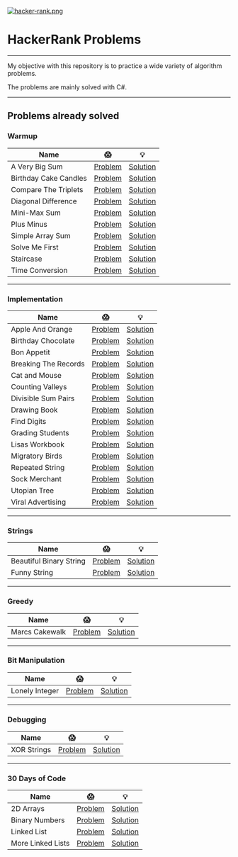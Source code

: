 [![hacker-rank.png](https://i.postimg.cc/NjNWZDDw/hacker-rank.png)](https://postimg.cc/876K6hxy)

# HackerRank Problems

---

My objective with this repository is to practice a wide variety of algorithm problems.

The problems are mainly solved with C#.

---

## Problems already solved

### Warmup

| Name | :scream: | :bulb: |
| --- | --- | --- |
| A Very Big Sum      | [Problem](https://www.hackerrank.com/challenges/a-very-big-sum)   |  [Solution](https://github.com/lealsdev/HackerRankProblems/tree/master/AVeryBigSum) |
| Birthday Cake Candles | [Problem](https://www.hackerrank.com/challenges/birthday-cake-candles) | [Solution](https://github.com/lealsdev/HackerRankProblems/tree/master/BirthdayCakeCandles) |
| Compare The Triplets | [Problem](https://www.hackerrank.com/challenges/compare-the-triplets) | [Solution](https://github.com/lealsdev/HackerRankProblems/tree/master/CompareTheTriplets) |
| Diagonal Difference | [Problem](https://www.hackerrank.com/challenges/diagonal-difference) | [Solution](https://github.com/lealsdev/HackerRankProblems/tree/master/DiagonalDifference) |
| Mini-Max Sum | [Problem](https://www.hackerrank.com/challenges/mini-max-sum) | [Solution](https://github.com/lealsdev/HackerRankProblems/tree/master/MiniMaxSum) |
| Plus Minus | [Problem](https://www.hackerrank.com/challenges/plus-minus/problem) | [Solution](https://github.com/lealsdev/HackerRankProblems/tree/master/PlusMinus) |
| Simple Array Sum | [Problem](https://www.hackerrank.com/challenges/simple-array-sum) | [Solution](https://github.com/lealsdev/HackerRankProblems/tree/master/SimpleArraySum) |
| Solve Me First | [Problem](https://www.hackerrank.com/challenges/solve-me-first/problem) | [Solution](https://github.com/lealsdev/HackerRankProblems/tree/master/SolveMeFirst) |
| Staircase | [Problem](https://www.hackerrank.com/challenges/staircase/problem) | [Solution](https://github.com/lealsdev/HackerRankProblems/tree/master/Staircase) |
| Time Conversion | [Problem](https://www.hackerrank.com/challenges/time-conversion/problem) | [Solution](https://github.com/lealsdev/HackerRankProblems/tree/master/TimeConversion) |

---

### Implementation

| Name | :scream: | :bulb: |
| --- | --- | --- |
|Apple And Orange | [Problem](https://www.hackerrank.com/challenges/apple-and-orange) |  [Solution](https://github.com/lealsdev/HackerRankProblems/tree/master/AppleAndOrange) |
| Birthday Chocolate | [Problem](https://www.hackerrank.com/challenges/the-birthday-bar) | [Solution](https://github.com/lealsdev/HackerRankProblems/tree/master/BirthdayChocolate) |
| Bon Appetit | [Problem](https://www.hackerrank.com/challenges/bon-appetit) | [Solution](https://github.com/lealsdev/HackerRankProblems/tree/master/BonAppetit) |
| Breaking The Records | [Problem](https://www.hackerrank.com/challenges/breaking-best-and-worst-records) | [Solution](https://github.com/lealsdev/HackerRankProblems/tree/master/BreakingTheRecords) |
| Cat and Mouse | [Problem](https://www.hackerrank.com/challenges/cats-and-a-mouse) | [Solution](https://github.com/lealsdev/HackerRankProblems/tree/master/Cat%20and%20Mouse) |
| Counting Valleys | [Problem](https://www.hackerrank.com/challenges/counting-valleys) | [Solution](https://github.com/lealsdev/HackerRankProblems/tree/master/CountingValleys) |
| Divisible Sum Pairs | [Problem](https://www.hackerrank.com/challenges/divisible-sum-pairs) | [Solution](https://github.com/lealsdev/HackerRankProblems/tree/master/DivisibleSumPairs) |
| Drawing Book | [Problem](https://www.hackerrank.com/challenges/drawing-book) | [Solution](https://github.com/lealsdev/HackerRankProblems/tree/master/DrawingBook) |
| Find Digits | [Problem](https://www.hackerrank.com/challenges/find-digits) | [Solution](https://github.com/lealsdev/HackerRankProblems/tree/master/FindDigits) |
| Grading Students | [Problem](https://www.hackerrank.com/challenges/grading) | [Solution](https://github.com/lealsdev/HackerRankProblems/tree/master/GradingStudents) |
| Lisas Workbook | [Problem](https://www.hackerrank.com/challenges/lisa-workbook) | [Solution](https://github.com/lealsdev/HackerRankProblems/tree/master/LisasWorkbook) |
| Migratory Birds | [Problem](https://www.hackerrank.com/challenges/migratory-birds) | [Solution](https://github.com/lealsdev/HackerRankProblems/tree/master/MigratoryBirds) |
| Repeated String | [Problem](https://www.hackerrank.com/challenges/repeated-string) | [Solution](https://github.com/lealsdev/HackerRankProblems/tree/master/RepeatedString) |
| Sock Merchant | [Problem](https://www.hackerrank.com/challenges/sock-merchant) | [Solution](https://github.com/lealsdev/HackerRankProblems/tree/master/SockMerchant) |
| Utopian Tree | [Problem](https://www.hackerrank.com/challenges/utopian-tree) | [Solution](https://github.com/lealsdev/HackerRankProblems/tree/master/UtopianTree) |
| Viral Advertising | [Problem](https://www.hackerrank.com/challenges/strange-advertising/problem) | [Solution](https://github.com/lealsdev/HackerRankProblems/tree/master/ViralAdvertising) |

---

### Strings

| Name | :scream: | :bulb: |
| --- | --- | --- |
| Beautiful Binary String | [Problem](https://www.hackerrank.com/challenges/beautiful-binary-string) | [Solution](https://github.com/lealsdev/HackerRankProblems/tree/master/BeautifulBinaryString) |
| Funny String | [Problem](https://www.hackerrank.com/challenges/funny-string) | [Solution](https://github.com/lealsdev/HackerRankProblems/tree/master/FunnyString) |

---

### Greedy

| Name | :scream: | :bulb: |
| --- | --- | --- |
| Marcs Cakewalk | [Problem](https://www.hackerrank.com/challenges/marcs-cakewalk) | [Solution](https://github.com/lealsdev/HackerRankProblems/tree/master/MarcsCakewalk) |

---

### Bit Manipulation

| Name | :scream: | :bulb: |
| --- | --- | --- |
| Lonely Integer | [Problem](https://www.hackerrank.com/challenges/lonely-integer) | [Solution](https://github.com/lealsdev/HackerRankProblems/tree/master/LonelyInteger) |

---

### Debugging

| Name | :scream: | :bulb: |
| --- | --- | --- |
| XOR Strings | [Problem](https://www.hackerrank.com/challenges/strings-xor) | [Solution](https://github.com/lealsdev/HackerRankProblems/tree/master/XORStrings) |

---

### 30 Days of Code

| Name | :scream: | :bulb: |
| --- | --- | --- |
| 2D Arrays      | [Problem](https://www.hackerrank.com/challenges/30-2d-arrays/problem) | [Solution](https://github.com/lealsdev/HackerRankProblems/tree/master/2DArrays) |
| Binary Numbers | [Problem](https://www.hackerrank.com/challenges/30-binary-numbers/problem) | [Solution](https://github.com/lealsdev/HackerRankProblems/tree/master/BinaryNumbers) |
| Linked List | [Problem](https://www.hackerrank.com/challenges/30-linked-list/problem) | [Solution](https://github.com/lealsdev/HackerRankProblems/tree/master/LinkedList) |
| More Linked Lists | [Problem](https://www.hackerrank.com/challenges/30-linked-list-deletion) | [Solution](https://github.com/lealsdev/HackerRankProblems/tree/master/MoreLinkedLists) |
